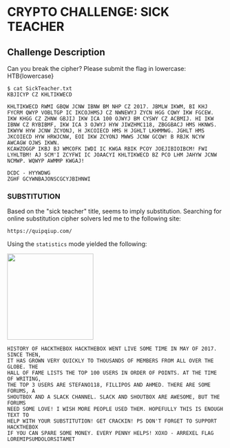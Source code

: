 # CRYPTO CHALLENGE: SICK TEACHER

## Challenge Description
Can you break the cipher? Please submit the flag in lowercase: HTB{lowercase}

```
$ cat SickTeacher.txt 
KBJICYP CZ KHLTIKWECD

KHLTIKWECD RWMI GBQW JCNW IBNW BM NHP CZ 2017. JBMLW IKWM, BI KHJ FYCRM QWYP VOBLTGP IC IKCOJHMSJ CZ NWNEWYJ ZYCN HGG CQWY IKW FGCEW.
IKW KHGG CZ ZHNW GBJIJ IKW ICA 100 OJWYJ BM CYSWY CZ ACBMIJ. HI IKW IBNW CZ RYBIBMF, IKW ICA 3 OJWYJ HYW JIWZHMC118, ZBGGBACJ HMS HKNWS.
IKWYW HYW JCNW ZCYONJ, H JKCOIECD HMS H JGHLT LKHMMWG. JGHLT HMS JKCOIECD HYW HRWJCNW, EOI IKW ZCYONJ MWWS JCNW GCQW! B RBJK NCYW AWCAGW OJWS IKWN.
KCAWZOGGP IKBJ BJ WMCOFK IWDI IC KWGA RBIK PCOY JOEJIBIOIBCM! FWI LYHLTBM! AJ SCM'I ZCYFWI IC JOAACYI KHLTIKWECD BZ PCO LHM JAHYW JCNW NCMWP. WQWYP AWMMP KWGAJ!

DCDC - HYYWDWG
ZGHF GCYWNBAJONSCGCYJBIHNWI
```

### SUBSTITUTION

Based on the "sick teacher" title, seems to imply substitution. Searching for
online substitution cipher solvers led me to the following site:

```
https://quipqiup.com/
```

Using the `statistics` mode yielded the following:

<img src="https://github.com/fortyfunbobby/security-projects/blob/master/hackthebox/crypto/sick-teacher/cipher-quipquip.com.jpg" width=200px/>

```
HISTORY OF HACKTHEBOX HACKTHEBOX WENT LIVE SOME TIME IN MAY OF 2017. SINCE THEN,
IT HAS GROWN VERY QUICKLY TO THOUSANDS OF MEMBERS FROM ALL OVER THE GLOBE. THE
HALL OF FAME LISTS THE TOP 100 USERS IN ORDER OF POINTS. AT THE TIME OF WRITING,
THE TOP 3 USERS ARE STEFANO118, FILLIPOS AND AHMED. THERE ARE SOME FORUMS, A
SHOUTBOX AND A SLACK CHANNEL. SLACK AND SHOUTBOX ARE AWESOME, BUT THE FORUMS
NEED SOME LOVE! I WISH MORE PEOPLE USED THEM. HOPEFULLY THIS IS ENOUGH TEXT TO
HELP WITH YOUR SUBSTITUTION! GET CRACKIN! PS DON'T FORGET TO SUPPORT HACKTHEBOX
IF YOU CAN SPARE SOME MONEY. EVERY PENNY HELPS! XOXO - ARREXEL FLAG
LOREMIPSUMDOLORSITAMET
```

